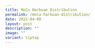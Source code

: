 ```yaml
---
title: MoCa Harbuan Distribution
permalink: /moca-harbuan-distribution/
date: 2022-04-08
layout: post
description: ""
image: ""
variant: tiptap
---
```

